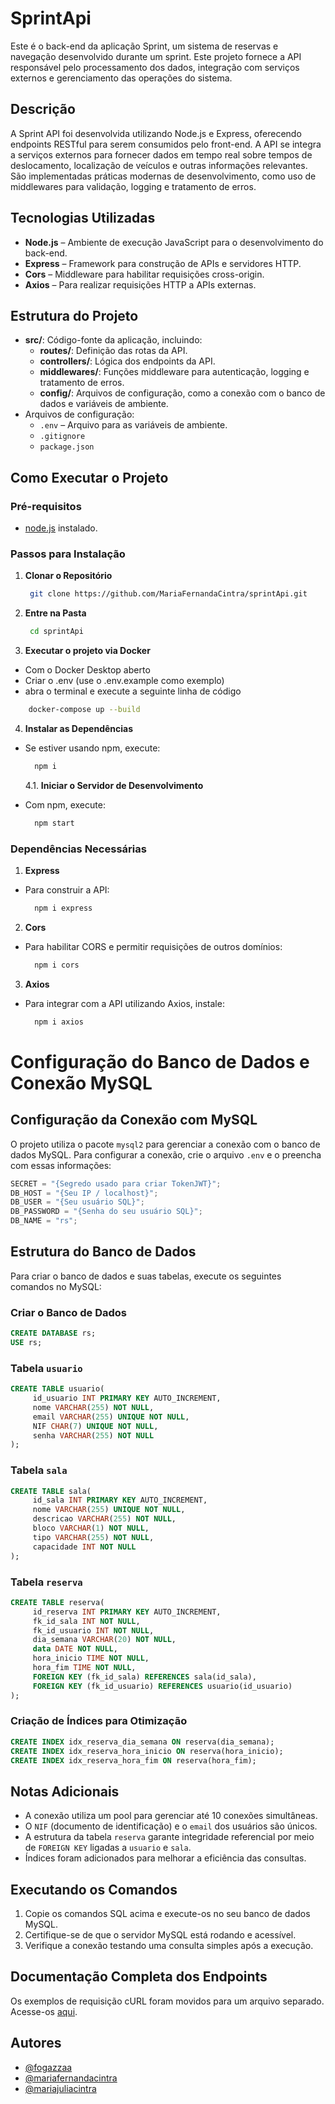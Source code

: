 # SprintApi

Este é o back-end da aplicação Sprint, um sistema de reservas e navegação desenvolvido durante um sprint. Este projeto fornece a API responsável pelo processamento dos dados, integração com serviços externos e gerenciamento das operações do sistema.

## Descrição

A Sprint API foi desenvolvida utilizando Node.js e Express, oferecendo endpoints RESTful para serem consumidos pelo front-end. A API se integra a serviços externos para fornecer dados em tempo real sobre tempos de deslocamento, localização de veículos e outras informações relevantes. São implementadas práticas modernas de desenvolvimento, como uso de middlewares para validação, logging e tratamento de erros.

## Tecnologias Utilizadas

- **Node.js** – Ambiente de execução JavaScript para o desenvolvimento do back-end.
- **Express** – Framework para construção de APIs e servidores HTTP.
- **Cors** – Middleware para habilitar requisições cross-origin.
- **Axios** – Para realizar requisições HTTP a APIs externas.

## Estrutura do Projeto

- **src/**: Código-fonte da aplicação, incluindo:
  - **routes/**: Definição das rotas da API.
  - **controllers/**: Lógica dos endpoints da API.
  - **middlewares/**: Funções middleware para autenticação, logging e tratamento de erros.
  - **config/**: Arquivos de configuração, como a conexão com o banco de dados e variáveis de ambiente.
- Arquivos de configuração:
  - `.env` – Arquivo para as variáveis de ambiente.
  - `.gitignore`
  - `package.json`

## Como Executar o Projeto

### Pré-requisitos

- [node.js](https://nodejs.org/) instalado.

### Passos para Instalação

1. **Clonar o Repositório**

   ```bash
    git clone https://github.com/MariaFernandaCintra/sprintApi.git

   ```

2. **Entre na Pasta**

   ```bash
    cd sprintApi
   ```

3. **Executar o projeto via Docker**

- Com o Docker Desktop aberto
- Criar o .env (use o .env.example como exemplo)
- abra o terminal e execute a seguinte linha de código

```bash
    docker-compose up --build
```

4. **Instalar as Dependências**

- Se estiver usando npm, execute:

  ```bash
    npm i
  ```

  4.1. **Iniciar o Servidor de Desenvolvimento**

- Com npm, execute:
  ```bash
    npm start
  ```

### Dependências Necessárias

1. **Express**

- Para construir a API:

  ```bash
    npm i express
  ```

2. **Cors**

- Para habilitar CORS e permitir requisições de outros domínios:

  ```bash
    npm i cors
  ```

3. **Axios**

- Para integrar com a API utilizando Axios, instale:

  ```bash
    npm i axios
  ```

# Configuração do Banco de Dados e Conexão MySQL

## Configuração da Conexão com MySQL

O projeto utiliza o pacote `mysql2` para gerenciar a conexão com o banco de dados MySQL. Para configurar a conexão, crie o arquivo `.env` e o preencha com essas informações:

```javascript
SECRET = "{Segredo usado para criar TokenJWT}";
DB_HOST = "{Seu IP / localhost}";
DB_USER = "{Seu usuário SQL}";
DB_PASSWORD = "{Senha do seu usuário SQL}";
DB_NAME = "rs";
```

## Estrutura do Banco de Dados

Para criar o banco de dados e suas tabelas, execute os seguintes comandos no MySQL:

### Criar o Banco de Dados

```sql
CREATE DATABASE rs;
USE rs;
```

### Tabela `usuario`

```sql
CREATE TABLE usuario(
     id_usuario INT PRIMARY KEY AUTO_INCREMENT,
     nome VARCHAR(255) NOT NULL,
     email VARCHAR(255) UNIQUE NOT NULL,
     NIF CHAR(7) UNIQUE NOT NULL,
     senha VARCHAR(255) NOT NULL
);
```

### Tabela `sala`

```sql
CREATE TABLE sala(
     id_sala INT PRIMARY KEY AUTO_INCREMENT,
     nome VARCHAR(255) UNIQUE NOT NULL,
     descricao VARCHAR(255) NOT NULL,
     bloco VARCHAR(1) NOT NULL,
     tipo VARCHAR(255) NOT NULL,
     capacidade INT NOT NULL
);
```

### Tabela `reserva`

```sql
CREATE TABLE reserva(
     id_reserva INT PRIMARY KEY AUTO_INCREMENT,
     fk_id_sala INT NOT NULL,
     fk_id_usuario INT NOT NULL,
     dia_semana VARCHAR(20) NOT NULL,
     data DATE NOT NULL,
     hora_inicio TIME NOT NULL,
     hora_fim TIME NOT NULL,
     FOREIGN KEY (fk_id_sala) REFERENCES sala(id_sala),
     FOREIGN KEY (fk_id_usuario) REFERENCES usuario(id_usuario)
);
```

### Criação de Índices para Otimização

```sql
CREATE INDEX idx_reserva_dia_semana ON reserva(dia_semana);
CREATE INDEX idx_reserva_hora_inicio ON reserva(hora_inicio);
CREATE INDEX idx_reserva_hora_fim ON reserva(hora_fim);
```

## Notas Adicionais

- A conexão utiliza um pool para gerenciar até 10 conexões simultâneas.
- O `NIF` (documento de identificação) e o `email` dos usuários são únicos.
- A estrutura da tabela `reserva` garante integridade referencial por meio de `FOREIGN KEY` ligadas a `usuario` e `sala`.
- Índices foram adicionados para melhorar a eficiência das consultas.

## Executando os Comandos

1. Copie os comandos SQL acima e execute-os no seu banco de dados MySQL.
2. Certifique-se de que o servidor MySQL está rodando e acessível.
3. Verifique a conexão testando uma consulta simples após a execução.

## Documentação Completa dos Endpoints

Os exemplos de requisição cURL foram movidos para um arquivo separado. Acesse-os [aqui](https://github.com/MariaFernandaCintra/sprintApi/blob/main/CURLS.md).

## Autores

- [@fogazzaa](https://github.com/Fogazzaa)
- [@mariafernandacintra](https://github.com/MariaFernandaCintra)
- [@mariajuliacintra](https://github.com/mariajuliacintra)
